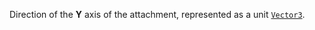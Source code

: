 Direction of the **Y** axis of the attachment, represented as a unit
[`Vector3`](https://create.roblox.com/docs/reference/engine/datatypes/Vector3).